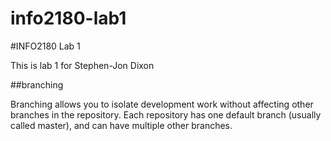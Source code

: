 # info2180-lab1



\#INFO2180 Lab 1



This is lab 1 for Stephen-Jon Dixon



\##branching 



Branching allows you to isolate development work without affecting other branches in the repository. Each repository has one default branch (usually called master), and can have multiple other branches.


